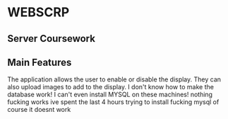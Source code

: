 # WEBSCRP
## Server Coursework

## Main Features
The application allows the user to enable or disable the display.
They can also upload images to add to the display.
I don't know how to make the database work! I can't even install MYSQL on these machines!
nothing fucking works
ive spent the last 4 hours trying to install fucking mysql of course it doesnt work
